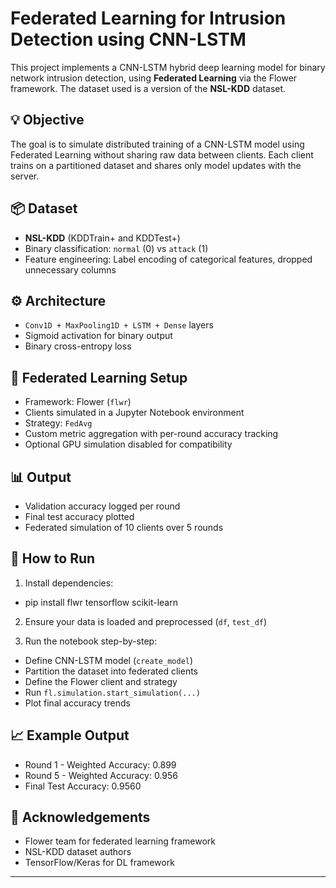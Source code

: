 # Federated Learning for Intrusion Detection using CNN-LSTM

This project implements a CNN-LSTM hybrid deep learning model for binary network intrusion detection, using **Federated Learning** via the Flower framework. The dataset used is a version of the **NSL-KDD** dataset.

## 💡 Objective

The goal is to simulate distributed training of a CNN-LSTM model using Federated Learning without sharing raw data between clients. Each client trains on a partitioned dataset and shares only model updates with the server.

## 📦 Dataset

- **NSL-KDD** (KDDTrain+ and KDDTest+)
- Binary classification: `normal` (0) vs `attack` (1)
- Feature engineering: Label encoding of categorical features, dropped unnecessary columns

## ⚙️ Architecture

- `Conv1D + MaxPooling1D + LSTM + Dense` layers
- Sigmoid activation for binary output
- Binary cross-entropy loss

## 🔁 Federated Learning Setup

- Framework: Flower (`flwr`)
- Clients simulated in a Jupyter Notebook environment
- Strategy: `FedAvg`
- Custom metric aggregation with per-round accuracy tracking
- Optional GPU simulation disabled for compatibility

## 📊 Output

- Validation accuracy logged per round
- Final test accuracy plotted
- Federated simulation of 10 clients over 5 rounds

## 🚀 How to Run

1. Install dependencies:
- pip install flwr tensorflow scikit-learn

2. Ensure your data is loaded and preprocessed (`df`, `test_df`)

3. Run the notebook step-by-step:
- Define CNN-LSTM model (`create_model`)
- Partition the dataset into federated clients
- Define the Flower client and strategy
- Run `fl.simulation.start_simulation(...)`
- Plot final accuracy trends

## 📈 Example Output

- Round 1 - Weighted Accuracy: 0.899
- Round 5 - Weighted Accuracy: 0.956
- Final Test Accuracy: 0.9560


## 🙌 Acknowledgements

- Flower team for federated learning framework
- NSL-KDD dataset authors
- TensorFlow/Keras for DL framework

---
